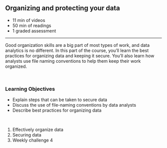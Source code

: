## Organizing and protecting your data 

- 11 min of videos
- 50 min of readings
- 1 graded assessment

<hr>

Good organization skills are a big part of most types of work, and data analytics is no different. In this part of the course, you’ll learn the best practices for organizing data and keeping it secure. You’ll also learn how analysts use file naming conventions to help them keep their work organized.

<br>

### Learning Objectives

- Explain steps that can be taken to secure data
- Discuss the use of file-naming conventions by data analysts
- Describe best practices for organizing data

<br>

1. Effectively organize data
2. Securing data
3. Weekly challenge 4
